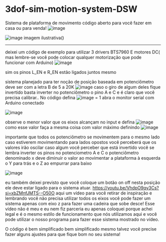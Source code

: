 # 3dof-sim-motion-system-DSW
Sistema de plataforma de movimento código aberto para você fazer em casa ou para venda!
![image](https://github.com/user-attachments/assets/10f311fb-ba1b-4f9f-82e0-c729a0fb9a9b)

![image](https://github.com/user-attachments/assets/5d32f8da-6533-44f5-b6b3-fbb43652b2d2)
imagem ilustrativa()

---

deixei um código de exemplo para utilizar 3 drivers BTS7960 E motores DC( mas lembre-se você pode colocar qualquer motorização que pode funcionar com Arduino)
![image](https://github.com/user-attachments/assets/69628939-06d1-4377-b341-140221213b7f)

sim os pinos L_EN e R_EN estão ligados juntos mesmo

sistema planejado para ter noção de posição baseada em potenciômetro deve ser com a letra B de 5 a 20K 
![image](https://github.com/user-attachments/assets/ecbc064f-797f-448b-8248-45b3e7560d73)
caso o giro de algum deles fique invertido basta inverter no potenciômetro o pino A e C
e é claro que você precisa calibrar..
No código defina  ![image](https://github.com/user-attachments/assets/cf19438f-d158-454e-95eb-ec07ba72a8db) = 1 
abra o monitor serial com Arduino conectado


![image](https://github.com/user-attachments/assets/6332ddad-86cd-4c6e-9eb1-d1e4952a9b6c)


observe o menor valor que os eixos alcançam no input e defina ![image](https://github.com/user-attachments/assets/bb70486a-d8ce-48ab-87c8-86c662d34718)
como esse valor faça a mesma coisa com valor máximo definindo ![image](https://github.com/user-attachments/assets/e4da68bb-c374-479c-9c48-1570e9d3b502)

importante que todos os potenciômetro se movimentem para o mesmo lado caso estiverem movimentando para lados opostos você perceberá que os valores irão oscilar caso algum você perceber que está invertido você se lembra inverter os pinos no potenciometro A e C  o potenciômetro denominado x deve diminuir o valor ao movimentar a plataforma à esquerda o Y para trás e o Z ao empurrar para baixo

![image](https://github.com/user-attachments/assets/128fb2e9-1168-4310-ad3c-2be1268ed823)

eu também deixei previsto que você coloque um botão on off nesta posição ele deve estar ligado para o sistema atuar.
https://youtu.be/VhdpO9qy3Cs?si=xbZMnfJMTS--O50O
aqui um vídeo para você retirar de inspiração e lembrando você não precisa utilizar todos os eixos você pode fazer um sistema apenas com eixo z para fazer uma cadeira que sobe desce!
Esse vídeo não é meu e eu nem fiz parceria eu apenas coloquei porque achei legal e é o mesmo estilo de funcionamento que nós utilizamos aqui e você pode utilizar o nosso programa para fazer esse sistema mostrado no vídeo.

O código é bem simplificado bem simplificado mesmo talvez você precise fazer alguns ajustes para que fique bom no seu sistema!

